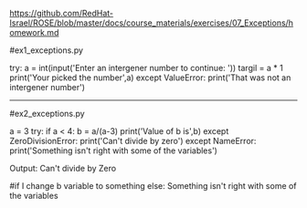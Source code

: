 https://github.com/RedHat-Israel/ROSE/blob/master/docs/course_materials/exercises/07_Exceptions/homework.md

#ex1_exceptions.py

try:
    a = int(input('Enter an intergener number to continue: '))
    targil = a * 1
    print('Your picked the number',a)
except ValueError:
    print('That was not an intergener number')


-------------------------------------------------------------------------------------------------------------------------------

#ex2_exceptions.py

a = 3
try:
    if a < 4:
        b = a/(a-3)
        print('Value of b is',b)
except ZeroDivisionError:
    print('Can\'t divide by zero')
except NameError:
    print('Something isn\'t right with some of the variables')

Output:
Can't divide by Zero

#if I change b variable to something else:
Something isn't right with some of the variables

